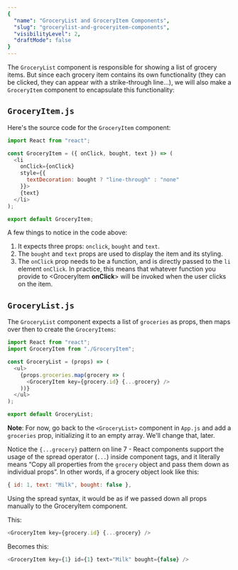 ```yaml
---
{
  "name": "GroceryList and GroceryItem Components",
  "slug": "grocerylist-and-groceryitem-components",
  "visibilityLevel": 2,
  "draftMode": false
}
---
```

The `GroceryList` component is responsible for showing a list of grocery items. But since each grocery item contains its own functionality (they can be clicked, they can appear with a strike-through line...), we will also make a `GroceryItem` component to encapsulate this functionality:

## `GroceryItem.js`

Here's the source code for the `GroceryItem` component:

```js
import React from "react";

const GroceryItem = ({ onClick, bought, text }) => (
  <li
    onClick={onClick}
    style={{
      textDecoration: bought ? "line-through" : "none"
    }}>
    {text}
  </li>
);

export default GroceryItem;
```

A few things to notice in the code above:

1. It expects three props: `onclick`, `bought` and `text`. 
1. The `bought` and `text` props are used to display the item and its styling.
1. The `onClick` prop needs to be a function, and is directly passed to the `li` element `onClick`. In practice, this means that whatever function you provide to <GroceryItem **onClick**> will be invoked when the user clicks on the item.


## `GroceryList.js`

The `GroceryList` component expects a list of `groceries` as props, then maps over then to create the `GroceryItems`:

```js
import React from "react";
import GroceryItem from "./GroceryItem";

const GroceryList = (props) => (
  <ul>
    {props.groceries.map(grocery => (
      <GroceryItem key={grocery.id} {...grocery} />
    ))}
  </ul>
);

export default GroceryList;
```

**Note**: For now, go back to the `<GroceryList>` component in `App.js` and add a `groceries` prop, initializing it to an empty array.  We'll change that, later.

Notice the `{...grocery}` pattern on line 7 - React components support the usage of the spread operator (`...`) inside component tags, and it literally means “Copy all properties from the `grocery` object and pass them down as individual props”. 
In other words, if a grocery object look like this:

```js
{ id: 1, text: "Milk", bought: false },
```

Using the spread syntax, it would be as if we passed down all props manually to the GroceryItem component.

This:

```js
<GroceryItem key={grocery.id} {...grocery} />
```

Becomes this:

```js
<GroceryItem key={1} id={1} text="Milk" bought={false} />
```